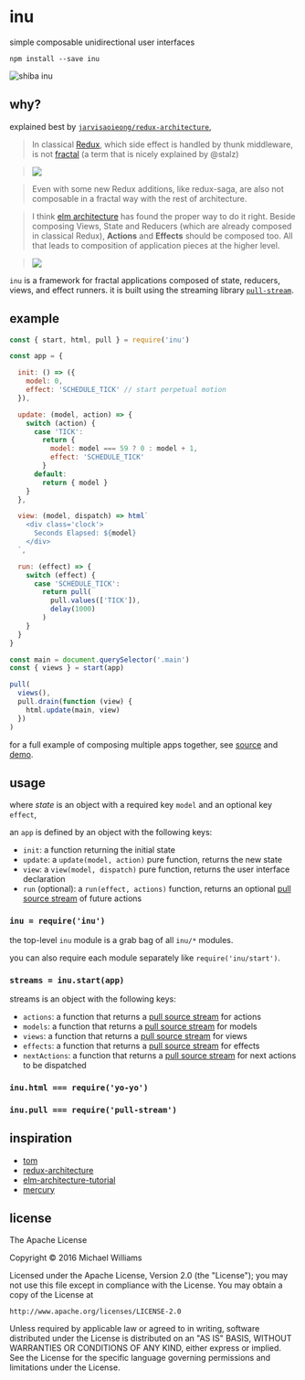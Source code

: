 # inu

simple composable unidirectional user interfaces

```shell
npm install --save inu
```

![shiba inu](https://upload.wikimedia.org/wikipedia/en/5/5f/Original_Doge_meme.jpg)

## why?

explained best by [`jarvisaoieong/redux-architecture`](https://raw.githubusercontent.com/jarvisaoieong/redux-architecture),

> In classical [Redux](https://github.com/reactjs/redux), which side effect is handled by thunk middleware, is not [fractal](http://staltz.com/unidirectional-user-interface-architectures.html) (a term that is nicely explained by @stalz)

> ![](http://i.imgur.com/gRH1uvq.png)

> Even with some new Redux additions, like redux-saga, are also not composable in a fractal way with the rest of architecture.

> I think [elm architecture](https://github.com/evancz/elm-architecture-tutorial/)
has found the proper way to do it right. Beside composing Views, State and Reducers (which are already composed in classical Redux), **Actions** and **Effects** should be composed too. All that leads to composition of application pieces at the higher level.

> ![](http://i.imgur.com/NJWLXHz.png)

`inu` is a framework for fractal applications composed of state, reducers, views, and effect runners. it is built using the streaming library [`pull-stream`](https://github.com/dominictarr/pull-stream).

## example

```js
const { start, html, pull } = require('inu')

const app = {

  init: () => ({
    model: 0,
    effect: 'SCHEDULE_TICK' // start perpetual motion
  }),

  update: (model, action) => {
    switch (action) {
      case 'TICK':
        return {
          model: model === 59 ? 0 : model + 1,
          effect: 'SCHEDULE_TICK'
        }
      default:
        return { model }
    }
  },

  view: (model, dispatch) => html`
    <div class='clock'>
      Seconds Elapsed: ${model}
    </div>
  `,

  run: (effect) => {
    switch (effect) {
      case 'SCHEDULE_TICK':
        return pull(
          pull.values(['TICK']),
          delay(1000)
        )
    }
  }
}

const main = document.querySelector('.main')
const { views } = start(app)

pull(
  views(),
  pull.drain(function (view) {
    html.update(main, view)
  })
)
```

for a full example of composing multiple apps together, see [source](./examples/index.js) and [demo](https://ahdinosaur.github.io/inu).

## usage

where *state* is an object with a required key `model` and an optional key `effect`,

an `app` is defined by an object with the following keys:

- `init`: a function returning the initial state
- `update`: a `update(model, action)` pure function, returns the new state
- `view`: a `view(model, dispatch)` pure function, returns the user interface declaration
- `run` (optional): a `run(effect, actions)` function, returns an optional [pull source stream](https://github.com/dominictarr/pull-stream) of future actions

### `inu = require('inu')`

the top-level `inu` module is a grab bag of all `inu/*` modules.

you can also require each module separately like `require('inu/start')`.

### `streams = inu.start(app)`

streams is an object with the following keys:

- `actions`: a function that returns a [pull source stream](https://github.com/dominictarr/pull-stream) for actions
- `models`: a function that returns a [pull source stream](https://github.com/dominictarr/pull-stream) for models
- `views`: a function that returns a [pull source stream](https://github.com/dominictarr/pull-stream) for views
- `effects`: a function that returns a [pull source stream](https://github.com/dominictarr/pull-stream) for effects
- `nextActions`: a function that returns a [pull source stream](https://github.com/dominictarr/pull-stream) for next actions to be dispatched

### `inu.html === require('yo-yo')`

### `inu.pull === require('pull-stream')`

## inspiration

- [tom](https://github.com/gcanti/tom)
- [redux-architecture](https://github.com/jarvisaoieong/redux-architecture)
- [elm-architecture-tutorial](https://github.com/evancz/elm-architecture-tutorial)
- [mercury](https://github.com/Raynos/mercury)

## license

The Apache License

Copyright &copy; 2016 Michael Williams

Licensed under the Apache License, Version 2.0 (the "License");
you may not use this file except in compliance with the License.
You may obtain a copy of the License at

    http://www.apache.org/licenses/LICENSE-2.0

Unless required by applicable law or agreed to in writing, software
distributed under the License is distributed on an "AS IS" BASIS,
WITHOUT WARRANTIES OR CONDITIONS OF ANY KIND, either express or implied.
See the License for the specific language governing permissions and
limitations under the License.
